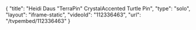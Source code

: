{
    "title": "Heidi Daus \"TerraPin\" CrystalAccented Turtle Pin",
    "type": "solo",
    "layout": "iframe-static",
    "videoId": "112336463",
    "url": "\/tvpembed\/112336463"
}